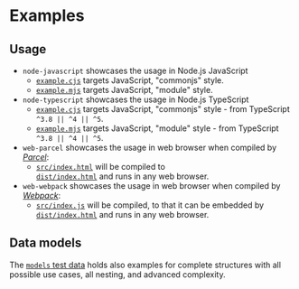# Examples

## Usage

* `node-javascript` showcases the usage in Node.js JavaScript
  * [`example.cjs`](node-javascript/example.cjs) targets JavaScript, "commonjs" style.
  * [`example.mjs`](node-javascript/example.mjs) targets JavaScript, "module" style.
* `node-typescript` showcases the usage in Node.js TypeScript
  * [`example.cjs`](node-typescript/example.cjs) targets JavaScript, "commonjs" style - from TypeScript `^3.8 || ^4 || ^5`.
  * [`example.mjs`](node-typescript/example.cjs) targets JavaScript, "module" style   - from TypeScript `^3.8 || ^4 || ^5`.
* `web-parcel` showcases the usage in web browser when compiled by [_Parcel_](https://parceljs.org/):  
  * [`src/index.html`](web/src/index.js) will be compiled to  
    [`dist/index.html`](web/dist/index.html) and runs in any web browser.
* `web-webpack` showcases the usage in web browser when compiled by [_Webpack_](https://webpack.js.org/):  
  * [`src/index.js`](web/src/index.js) will be compiled, to that it can be embedded by  
    [`dist/index.html`](web/dist/index.html) and runs in any web browser.

## Data models

The [`models` test data](../tests/_data/models.js) holds also examples for complete structures
with all possible use cases, all nesting, and advanced complexity.
